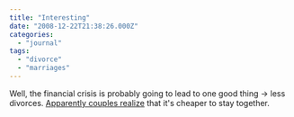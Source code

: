 ```yaml
---
title: "Interesting"
date: "2008-12-22T21:38:26.000Z"
categories: 
  - "journal"
tags: 
  - "divorce"
  - "marriages"
---
```


Well, the financial crisis is probably going to lead to one good thing -> less divorces. [Apparently couples realize](http://www.marketwatch.com/news/story/story.aspx?guid={ED35EC99-9273-4A10-B437-A177F4EC4D4D}) that it's cheaper to stay together.
